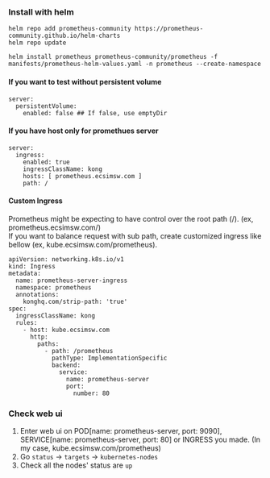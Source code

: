 ### Install with helm
```
helm repo add prometheus-community https://prometheus-community.github.io/helm-charts
helm repo update

helm install prometheus prometheus-community/prometheus -f manifests/prometheus-helm-values.yaml -n prometheus --create-namespace
```

#### If you want to test without persistent volume
```
server:
  persistentVolume:
    enabled: false ## If false, use emptyDir
```

#### If you have host only for promethues server
```
server:
  ingress: 
    enabled: true
    ingressClassName: kong
    hosts: [ prometheus.ecsimsw.com ] 
    path: /
```

#### Custom Ingress

Prometheus might be expecting to have control over the root path (/). (ex, prometheus.ecsimsw.com/)        
If you want to balance request with sub path, create customized ingress like bellow (ex, kube.ecsimsw.com/prometheus). 

```
apiVersion: networking.k8s.io/v1
kind: Ingress
metadata:
  name: prometheus-server-ingress
  namespace: prometheus
  annotations:
    konghq.com/strip-path: 'true'
spec:
  ingressClassName: kong
  rules:
    - host: kube.ecsimsw.com
      http:
        paths:
          - path: /prometheus
            pathType: ImplementationSpecific
            backend:
              service:
                name: prometheus-server
                port:
                  number: 80
```

### Check web ui
1. Enter web ui on POD[name: prometheus-server, port: 9090], SERVICE[name: prometheus-server, port: 80] or INGRESS you made. (In my case, kube.ecsimsw.com/prometheus)
2. Go `status` -> `targets` -> `kubernetes-nodes` 
3. Check all the nodes' status are `up`
